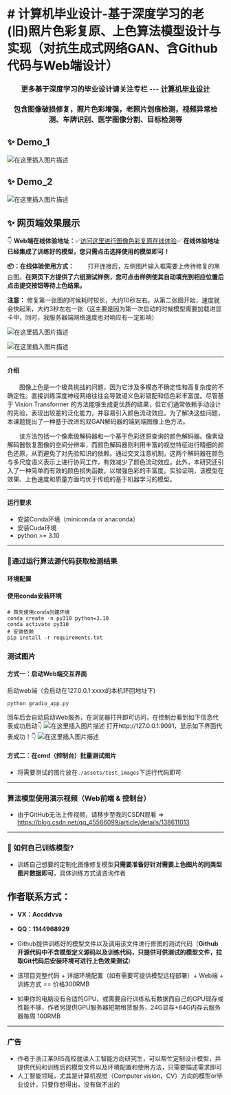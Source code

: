 # # 计算机毕业设计-基于深度学习的老(旧)照片色彩复原、上色算法模型设计与实现（对抗生成式网络GAN、含Github代码与Web端设计）

<h3><center>更多基于深度学习的毕业设计请关注专栏 --- <a href="http://t.csdnimg.cn/ZTAtt">计算机毕业设计</a></center></h3>

<h3><center>包含图像破损修复，照片色彩增强，老照片划痕检测，视频异常检测、车牌识别、医学图像分割、目标检测等</center></h3>



## :sparkles: Demo_1

![在这里插入图片描述](./images/a.jpg)

## :sparkles: Demo_2

![在这里插入图片描述](./images/b.jpg)



## :sparkles: 网页端效果展示

👇
**Web端在线体验地址：**:white_check_mark:[访问这里进行图像色彩复原在线体验](http://24740w35p4.imdo.co):white_check_mark:
**在线体验地址已经集成了训练好的模型，您只需点击选择使用的模型即可！**

**:package:：在线体验使用方式：**
&emsp;&emsp;打开连接后，左侧图片输入框需要上传待修复的黑白图。**在网页下方提供了六组测试样例，您可点击样例使其自动填充到相应位置后点击提交按钮等待上色结果。**

**注意：** 修复第一张图的时候耗时较长，大约10秒左右。从第二张图开始，速度就会快起来，大约3秒左右一张（这主要是因为第一次启动的时候模型需要加载进显卡中，同时，我服务器端网络速度也对响应有一定影响）

![在这里插入图片描述](./images/c.png)

![在这里插入图片描述](./images/c1.png)

<hr>


#### 介绍

&emsp;&emsp;图像上色是一个极具挑战的问题，因为它涉及多模态不确定性和高复杂度的不确定性。直接训练深度神经网络往往会导致语义色彩错配和低色彩丰富度。尽管基于 Vision Transformer 的方法能够生成更优质的结果，但它们通常依赖手动设计的先验，表现出较差的泛化能力，并容易引入颜色流动效应。为了解决这些问题，本课题提出了一种基于改进的双GAN解码器的端到端图像上色方法。

&emsp;&emsp;该方法包括一个像素级解码器和一个基于色彩还原查询的颜色解码器。像素级解码器恢复图像的空间分辨率，而颜色解码器则利用丰富的视觉特征进行精细的颜色还原，从而避免了对先验知识的依赖。通过交叉注意机制，这两个解码器在颜色与多尺度语义表示上进行协同工作，有效减少了颜色流动效应。此外，本研究还引入了一种简单而有效的颜色损失函数，以增强色彩的丰富度。实验证明，该模型在效果、上色速度和质量方面均优于传统的基于机器学习的模型。

<hr>

#### 运行要求

- 安装Conda环境（miniconda or anaconda）
- 安装Cuda环境
- python >= 3.10

<hr>


### 📌通过运行算法源代码获取检测结果

#### 环境配置

#### 使用conda安装环境

```
# 首先使用conda创建环境
conda create -n py310 python=3.10
conda activate py310
# 安装依赖
pip install -r requirements.txt 
```

### 测试图片

#### 方式一：启动Web端交互界面

 启动web端（会启动在127.0.0.1:xxxx的本机环回地址下)

```
python gradio_app.py
```

回车后会自动启动Web服务，在浏览器打开即可访问，在控制台看到如下信息代表成功启动👇
![在这里插入图片描述](./images/d.png)
打开http://127.0.0.1:9091，显示如下界面代表成功！👇
![在这里插入图片描述](./images/e.png)

#### 方式二：在cmd（控制台）批量测试图片

- 将需要测试的图片放在`./assets/test_images`下运行代码即可

<hr>

### 算法模型使用演示视频（Web前端 & 控制台）

- 由于GitHub无法上传视频，请移步至我的CSDN观看 => https://blog.csdn.net/qq_45566099/article/details/138611013

<hr>

### :wrench: 如何自己训练模型?

- 训练自己想要的定制化图像修复模型**只需要准备好针对需要上色图片的同类型图片数据即可**，具体训练方式请咨询作者



## 作者联系方式：

- **VX：Accddvva**
- **QQ：1144968929**

- Github提供训练好的模型文件以及调用该文件进行修图的测试代码（**Github开源代码中不含模型定义源码以及训练代码，只提供可供测试的模型文件，拉取Git代码后安装环境可进行上色效果测试**）
- 该项目完整代码 + 详细环境配置（如有需要可提供模型远程部署）+  Web端 + 训练方式 == 价格300RMB
- 如果你的电脑没有合适的GPU，或需要自行训练私有数据而自己的GPU现存或性能不够，作者另提供GPU服务器短期租赁服务，24G显存+64G内存云服务器每周 100RMB

<hr>

### 广告

- 作者于浙江某985高校就读人工智能方向研究生，可以帮忙定制设计模型，并提供代码和训练后的模型文件以及环境配置和使用方法，只需要描述需求即可
- 人工智能领域，尤其是计算机视觉（Computer vision，CV）方向的模型or毕业设计，只要你想得出，没有做不出的
